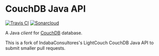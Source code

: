 CouchDB Java API
================

[![Travis CI](https://api.travis-ci.org/IndabaConsultores/LightCouch.svg?branch=master)](https://travis-ci.org/IndabaConsultores/LightCouch)
[![Sonarcloud](https://sonarcloud.io/api/project_badges/measure?project=es.indaba:lightcouch&metric=alert_status)](https://sonarcloud.io/dashboard?id=es.indaba:lightcouch)


A Java _client_ for [CouchDB](http://couchdb.apache.org/) database.

This is a fork of IndabaConsultores's LightCouch CouchDB Java API to submit smaller pull requests. 
